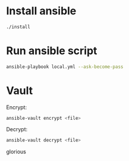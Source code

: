 # Install ansible
```bash
./install
```
# Run ansible script
```bash
ansible-playbook local.yml --ask-become-pass
```

# Vault
Encrypt:
```bash
ansible-vault encrypt <file>
```
Decrypt:
```bash
ansible-vault decrypt <file>
```

glorious
